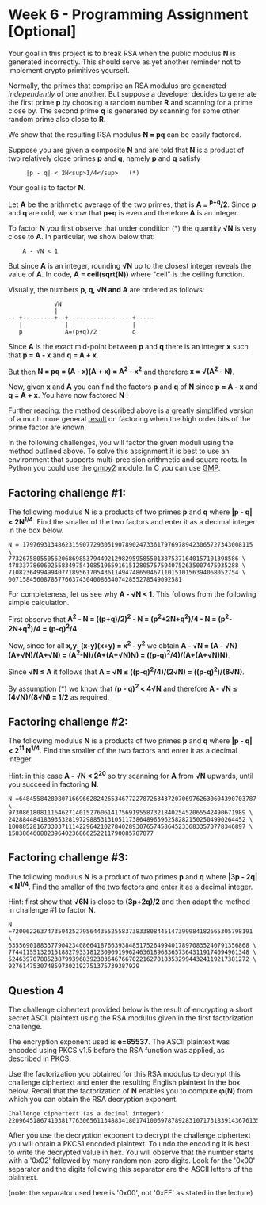 # Week 6 - Programming Assignment [Optional]

Your goal in this project is to break RSA when the public modulus **N** is generated incorrectly.  This should serve as yet another reminder not to implement crypto primitives yourself.

Normally, the primes that comprise an RSA modulus are generated _independently_ of one another.  But suppose a developer decides to generate the first prime **p** by choosing a random number **R** and scanning for a prime close by.  The second prime **q** is generated by scanning for some other random prime also close to **R**. 

We show that the resulting RSA modulus **N = pq** can be easily factored.

Suppose you are given a composite **N** and are told that **N** is a product of two relatively close primes **p** and **q**, namely **p** and **q** satisfy

```
     |p - q| < 2N<sup>1/4</sup>   (*)
```

Your goal is to factor **N**.

Let **A** be the arithmetic average of the two primes, that is **A = <sup>p+q</sup>/2**.  Since **p** and **q** are odd, we know that **p+q** is even and therefore **A** is an integer.

To factor **N** you first observe that under condition (*) the quantity **√N** is very close to **A**.  In particular, we show below that:

```
    A - √N < 1
```

But since **A** is an integer, rounding **√N** up to the closest integer reveals the value of **A**.   In code, **A = ceil(sqrt(N))** where "ceil" is the ceiling function.

Visually, the numbers  **p, q, √N and A** are ordered as follows:

```
             √N 
             |  
---+---------+--+------------------+-----  
   |            |                  |  
   p            A=(p+q)/2          q 
```

Since **A** is the exact mid-point between **p** and **q** there is an integer **x** such that **p = A - x** and **q = A + x**.

But then **N = pq = (A - x)(A + x) = A<sup>2</sup> - x<sup>2</sup>** and therefore **x = √(A<sup>2</sup> - N)**.

Now, given **x** and **A** you can find the factors **p** and **q** of **N** since **p = A - x** and **q = A + x**.  You have now factored **N** !

Further reading: the method described above is a greatly simplified version of a much more general [result](http://dl.acm.org/citation.cfm?id=1754517) on factoring when the high order bits of the prime factor are known.

In the following challenges, you will factor the given moduli using the method outlined above.  To solve this assignment it is best to use an environment that supports multi-precision arithmetic and square roots.  In Python you could use the [gmpy2](http://readthedocs.org/docs/gmpy2/en/latest/mpz.html#mpz-methods) module.  In C you can use [GMP](http://gmplib.org/).

## Factoring challenge #1:  

The following modulus **N** is a products of two primes **p** and **q** where **|p - q| < 2N<sup>1/4</sup>**.  Find the smaller of the two factors and enter it as a decimal integer in the box below.

```
N = 17976931348623159077293051907890247336179769789423065727343008115 \
77326758055056206869853794492129829595855013875371640157101398586 \
47833778606925583497541085196591615128057575940752635007475935288 \
71082364994994077189561705436114947486504671101510156394068052754 \
0071584560878577663743040086340742855278549092581
```

For completeness, let us see why **A - √N < 1**. This follows from the following simple calculation. 

First observe that **A<sup>2</sup> - N = ((p+q)/2)<sup>2</sup> - N = (p<sup>2</sup>+2N+q<sup>2</sup>)/4 - N = (p<sup>2</sup>-2N+q<sup>2</sup>)/4 = (p-q)<sup>2</sup>/4**.

Now, since for all **x,y**: **(x-y)(x+y) = x<sup>2</sup> - y<sup>2</sup>** we obtain **A - √N = (A - √N)(A+√N)/(A+√N) = (A<sup>2</sup>-N)/(A+(A+√N)N) = ((p-q)<sup>2</sup>/4)/(A+(A+√N)N)**.

Since **√N ≤ A** it follows that **A = √N ≤ ((p-q)<sup>2</sup>/4)/(2√N) = ((p-q)<sup>2</sup>)/(8√N)**.

By assumption (*) we know that **(p - q)<sup>2</sup> < 4√N** and therefore **A - √N ≤ (4√N)/(8√N) = 1/2** as required.


## Factoring challenge #2:

The following modulus **N** is a products of two primes **p** and **q** where **|p - q| < 2<sup>11</sup> N<sup>1/4</sup>**.  Find the smaller of the two factors and enter it as a decimal integer.

Hint: in this case **A - √N < 2<sup>20</sup>** so try scanning for **A** from **√N** upwards, until you succeed in factoring **N**. 

```
N =6484558428080716696628242653467722787263437207069762630604390703787 \
9730861808111646271401527606141756919558732184025452065542490671989 \
2428844841839353281972988531310511738648965962582821502504990264452 \
1008852816733037111422964210278402893076574586452336833570778346897 \
15838646088239640236866252211790085787877
```

## Factoring challenge #3:

The following modulus **N** is a product of two primes **p** and **q** where **|3p - 2q| < N<sup>1/4</sup>**. Find the smaller of the two factors and enter it as a decimal integer.

Hint: first show that **√6N** is close to **(3p+2q)/2** and then adapt the method in challenge #1 to factor **N**.

```
N =72006226374735042527956443552558373833808445147399984182665305798191 \
63556901883377904234086641876639384851752649940178970835240791356868 \
77441155132015188279331812309091996246361896836573643119174094961348 \
52463970788523879939683923036467667022162701835329944324119217381272 \
9276147530748597302192751375739387929
```

## Question 4
The challenge ciphertext provided below is the result of encrypting a short secret ASCII plaintext using the RSA modulus given in the first factorization challenge. 

The encryption exponent used is **e=65537**. The ASCII plaintext was encoded using PKCS v1.5 before the RSA function was applied, as described in [PKCS](https://www-origin.coursera.org/learn/crypto/lecture/JwjDq/pkcs-1).

Use the factorization you obtained for this RSA modulus to decrypt this challenge ciphertext and enter the resulting English plaintext in the box below.  Recall that the factorization of **N** enables you to compute **φ(N)** from which you can obtain the RSA decryption exponent.

```
Challenge ciphertext (as a decimal integer):
22096451867410381776306561134883418017410069787892831071731839143676135600120538004282329650473509424343946219751512256465839967942889460764542040581564748988013734864120452325229320176487916666402997509188729971690526083222067771600019329260870009579993724077458967773697817571267229951148662959627934791540
```

After you use the decryption exponent to decrypt the challenge ciphertext you will obtain a PKCS1 encoded plaintext.  To undo the encoding it is best to write the decrypted value in hex.  You will observe that the number starts with a '0x02' followed by many random non-zero digits.  Look for the '0x00' separator and the digits following this separator are the ASCII letters of the plaintext.

(note: the separator used here is '0x00', not '0xFF' as stated in the lecture)

